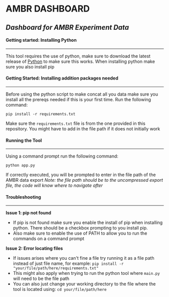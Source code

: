 
# AMBR DASHBOARD
## _Dashboard for AMBR Experiment Data_

#### Getting started: Installing Python
---
This tool requires the use of python, make sure to download the latest release of [Python](https://www.python.org) to make sure this works. When installing python make sure you also install pip

#### Getting Started: Installing addition packages needed
---
Before using the python script to make concat all you data make sure you install all the prereqs needed if this is your first time. Run the following command:

`pip install -r requirements.txt`

Make sure the `requirements.txt` file is from the one provided in this repository. You might have to add in the file path if it does not initially work

#### Running the Tool
---
Using a command prompt run the following command:

`python app.py`

If correctly executed, you will be prompted to enter in the file path of the AMBR data export
_Note: the file path should be to the uncompressed export file, the code will know where to navigate after_

#### Troubleshooting
---
__Issue 1: pip not found__
- If pip is not found make sure you enable the install of pip when installing python. There should be a checkbox prompting to you install pip.
- Also make sure to enable the use of PATH to allow you to run the commands on a command prompt 

__Issue 2: Error locating files__
- If issues arises where you can't fine a file try running it as a file path instead of just file name, for example:
`pip install -r "your/file/path/here/requirements.txt"`
- This might also apply when trying to run the python tool where `main.py` will need to be the file path
- You can also just change your working directory to the file where the tool is located using:
`cd your/file/path/here`
